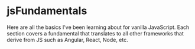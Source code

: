 # jsFundamentals

Here are all the basics I've been learning about for vanilla JavaScript. Each section covers a fundamental 
that translates to all other frameworks that derive from JS such as Angular, React, Node, etc.
